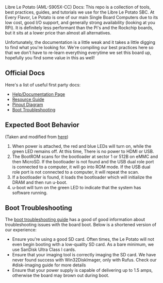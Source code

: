 Libre Le Potato (AML-S905X-CC) Docs:
This repo is a collection of tools, best practices, guides, and tutorials we use for the Libre Le Potato SBC. At Every Flavor, Le Potato is one of our main Single Board Computers due to its low cost, good I/O support, and generally strong availability (looking at you RPi). It is definitely less performant than the Pi's and the Rockchip boards, but it sits at a lower price than almost all alternatives.

Unfortunately, the documentation is a little weak and it takes a little digging to find what you're looking for. We're compiling our best practices here so that we don't have to re-learn everything everytime we set this board up, hopefully you find some value in this as well!

## Official Docs
Here's a list of useful first party docs:
* [Help/Documentation Page](https://libre.computer/products/aml-s905x-cc/)
* [Resource Guide](https://hub.libre.computer/t/aml-s905x-cc-le-potato-overview-resources-and-guides/288)
* [Pinout Diagram](https://docs.google.com/spreadsheets/d/1U3z0Gb8HUEfCIMkvqzmhMpJfzRqjPXq7mFLC-hvbKlE/edit)
* [Boot Troubleshooting](https://hub.libre.computer/t/troubleshooting-general-boot-issues/47)

## Expected Boot Behavior
(Taken and modified from [here](https://hub.libre.computer/t/aml-s905x-cc-boot-behavior/52))
1. When power is attached, the red and blue LEDs will turn on, while the green LED remains off. At this time, There is no power to HDMI or USB. 
2. The BootROM scans for the bootloader at sector 1 or 512B on eMMC and then MicroSD. If the bootloader is not found and the USB dual role port is connected to a computer, it will go into ROM mode. If the USB dual role port is not connected to a computer, it will repeat the scan.
3. If a bootloader is found, it loads the bootloader which will initialize the DRAM and then run u-boot.
4. u-boot will turn on the green LED to indicate that the system has software running.

## Boot Troubleshooting
The [boot troubleshooting guide](https://hub.libre.computer/t/troubleshooting-general-boot-issues/47) has a good of good information about troubleshooting issues with the board boot. Below is a shortened version of our experience:

* Ensure you're using a good SD card. Often times, the Le Potato will not even begin booting with a low-quality SD card. As a bare minimum, we use SanDisk Ultra Class I cards. 
* Ensure that your imaging tool is correctly imaging the SD card. We have never found success with Win32DiskImager, only with Rufus. Check our #disk-imaging guide for more details
* Ensure that your power supply is capable of delivering up to 1.5 amps, otherwise the board may brown out during boot.
